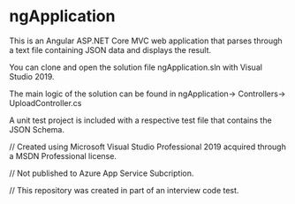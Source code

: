 # ngApplication



This is an Angular ASP.NET Core MVC web application that parses through a text file containing JSON data and displays the result.

You can clone and open the solution file ngApplication.sln with Visual Studio 2019.

The main logic of the solution can be found in ngApplication-> Controllers-> UploadController.cs

A unit test project is included with a respective test file that contains the JSON Schema.









// Created using Microsoft Visual Studio Professional 2019 acquired through a MSDN Professional license. 

// Not published to Azure App Service Subcription. 

// This repository was created in part of an interview code test.

